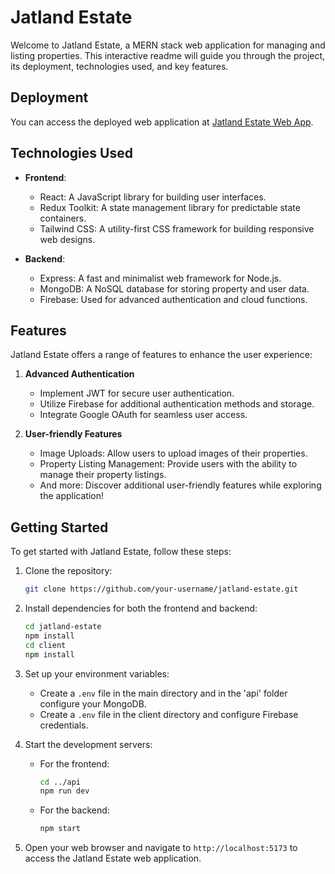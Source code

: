 # Jatland Estate

Welcome to Jatland Estate, a MERN stack web application for managing and listing properties. This interactive readme will guide you through the project, its deployment, technologies used, and key features.

## Deployment
You can access the deployed web application at [Jatland Estate Web App](https://jetland-estate-webapp.onrender.com/).

## Technologies Used
- **Frontend**:
  - React: A JavaScript library for building user interfaces.
  - Redux Toolkit: A state management library for predictable state containers.
  - Tailwind CSS: A utility-first CSS framework for building responsive web designs.

- **Backend**:
  - Express: A fast and minimalist web framework for Node.js.
  - MongoDB: A NoSQL database for storing property and user data.
  - Firebase: Used for advanced authentication and cloud functions.

## Features
Jatland Estate offers a range of features to enhance the user experience:

1. **Advanced Authentication**
   - Implement JWT for secure user authentication.
   - Utilize Firebase for additional authentication methods and storage.
   - Integrate Google OAuth for seamless user access.

2. **User-friendly Features**
   - Image Uploads: Allow users to upload images of their properties.
   - Property Listing Management: Provide users with the ability to manage their property listings.
   - And more: Discover additional user-friendly features while exploring the application!

## Getting Started
To get started with Jatland Estate, follow these steps:

1. Clone the repository:
   ```bash
   git clone https://github.com/your-username/jatland-estate.git
   ```

2. Install dependencies for both the frontend and backend:
   ```bash
   cd jatland-estate
   npm install
   cd client
   npm install
   ```

3. Set up your environment variables:
   - Create a `.env` file in the main directory and in the 'api' folder configure your MongoDB.
   - Create a `.env` file in the client directory and configure Firebase credentials.

4. Start the development servers:
   - For the frontend:
     ```bash
     cd ../api
     npm run dev
     ```

   - For the backend:
     ```bash
     npm start
     ```

5. Open your web browser and navigate to `http://localhost:5173` to access the Jatland Estate web application.

